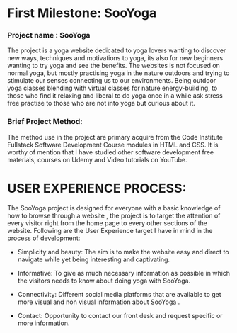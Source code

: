 # First Milestone: SooYoga
### Project name : SooYoga

The project is a yoga website dedicated to yoga lovers wanting to discover new ways, techniques and motivations to yoga, its also for new beginners wanting to try yoga and see the benefits.
The websites is not focused on normal yoga, but mostly practising yoga in the nature outdoors and trying to stimulate our senses connecting us to our environments.
Being outdoor yoga classes blending with virtual classes for nature energy-building, to those who find it relaxing and liberal to do yoga once in a while ask stress free practise to those who are not into yoga but curious about it.

### Brief Project Method:

The method use in the project are primary acquire from the Code Institute Fullstack Software Development Course modules in HTML and CSS. It is worthy of mention that I have studied other software development free materials, courses on Udemy and Video tutorials on YouTube.

# USER EXPERIENCE PROCESS:

The SooYoga project is designed for everyone with a basic knowledge of how to browse through a website , the project is to target the attention of every visitor right from the home page to every other sections of the website. 
Following are the User Experience target I have in mind in the process of development:

* Simplicity and beauty: The aim is to make the website easy and direct to navigate while yet being interesting and captivating.

* Informative: To give as much necessary information as possible in which the visitors needs to know about doing yoga with SooYoga.

* Connectivity: Different social media platforms that are available to get more visual and non visual information about SooYoga .

*  Contact: Opportunity to contact our front desk and request specific or more information.